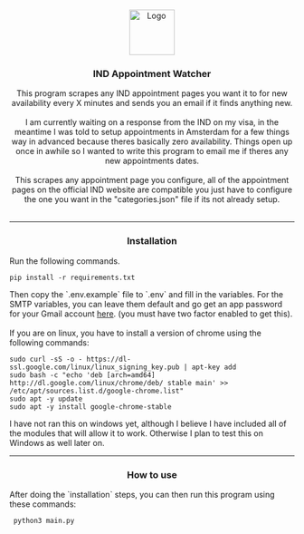 <br />
<p align="center">
  <a href="https://github.com/andrewgosselin/lrvl-hub">
    <img src="https://cyrexag.com/assets/branding/logo.png" alt="Logo" width="80" height="80">
  </a>

  <h3 align="center">IND Appointment Watcher</h3>

  <p align="center">
    This program scrapes any IND appointment pages you want it to for new availability every X minutes and sends you an email if it finds anything new.
    <br />
    <br />
    I am currently waiting on a response from the IND on my visa, in the meantime I was told to setup appointments in Amsterdam for a few things way in advanced because theres basically zero availability. Things open up once in awhile so I wanted to write this program to email me if theres any new appointments dates.
    <br/>
    <br />
    This scrapes any appointment page you configure, all of the appointment pages on the official IND website are compatible you just have to configure the one you want in the "categories.json" file if its not already setup.
    <br />
   <br />
  </p>
  <hr>
  <h3 align="center">Installation</h3>
    Run the following commands.
  <p align="center">

    pip install -r requirements.txt 
  </p>
  Then copy the `.env.example` file to `.env` and fill in the variables.
  For the SMTP variables, you can leave them default and go get an app password for your Gmail account <a href="https://myaccount.google.com/apppasswords">here</a>. (you must have two factor enabled to get this).
<br/>
<br/>
  If you are on linux, you have to install a version of chrome using the following commands:
  <p align="center">

    sudo curl -sS -o - https://dl-ssl.google.com/linux/linux_signing_key.pub | apt-key add 
    sudo bash -c "echo 'deb [arch=amd64] http://dl.google.com/linux/chrome/deb/ stable main' >> /etc/apt/sources.list.d/google-chrome.list" 
    sudo apt -y update 
    sudo apt -y install google-chrome-stable 
  </p>

  I have not ran this on windows yet, although I believe I have included all of the modules that will allow it to work. Otherwise I plan to test this on Windows as well later on.

  <hr>
  <h3 align="center">How to use</h3>
    After doing the `installation` steps, you can then run this program using these commands:
  <p align="center">
    
     python3 main.py
  </p>
</p>
